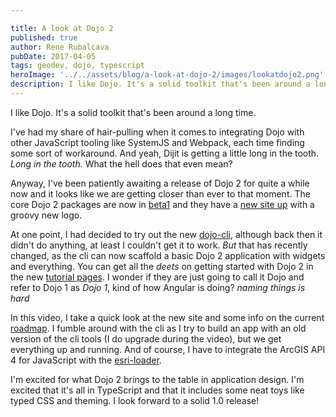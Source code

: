 ```yaml
---

title: A look at Dojo 2
published: true
author: Rene Rubalcava
pubDate: 2017-04-05
tags: geodev, dojo, typescript
heroImage: '../../assets/blog/a-look-at-dojo-2/images/lookatdojo2.png'
description: I like Dojo. It's a solid toolkit that's been around a long time.
---
```


I like Dojo. It's a solid toolkit that's been around a long time.

I've had my share of hair-pulling when it comes to integrating Dojo with other
JavaScript tooling like SystemJS and Webpack, each time finding some sort of
workaround. And yeah, Dijit is getting a little long in the tooth. _Long in the
tooth._ What the hell does that even mean?

Anyway, I've been patiently awaiting a release of Dojo 2 for quite a while now
and it looks like we are getting closer than ever to that moment. The core Dojo
2 packages are now in [beta1](https://github.com/dojo/meta) and they have a
[new site up](http://dojo.io/) with a groovy new logo.

At one point, I had decided to try out the new
[dojo-cli](https://github.com/dojo/cli), although back then it didn't do
anything, at least I couldn't get it to work. _But_ that has recently changed,
as the cli can now scaffold a basic Dojo 2 application with widgets and
everything. You can get all the _deets_ on getting started with Dojo 2 in the
new [tutorial pages](http://dojo.io/tutorials/). I wonder if they are just going
to call it Dojo and refer to Dojo 1 as _Dojo 1_, kind of how Angular is doing?
_naming things is hard_

In this video, I take a quick look at the new site and some info on the current
[roadmap](https://github.com/dojo/meta/wiki/Roadmap). I fumble around with the
cli as I try to build an app with an old version of the cli tools (I do upgrade
during the video), but we get everything up and running. And of course, I have
to integrate the ArcGIS API 4 for JavaScript with the
[esri-loader](https://github.com/tomwayson/esri-loader).

I'm excited for what Dojo 2 brings to the table in application design. I'm
excited that it's all in TypeScript and that it includes some neat toys like
typed CSS and theming. I look forward to a solid 1.0 release!

<lite-youtube videoid="UmOg7scsREI"></lite-youtube>
